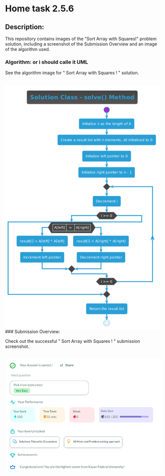 # Home task 2.5.6
## Description:
This repository contains images of the "Sort Array with Squares!" problem solution, including a screenshot of the Submission Overview and an image of the algorithm used.
### Algorithm: or i should calle it UML
<p alighn="left" > See the algorithm image for " Sort Array with Squares ! " solution. </p>
<br>
<img align="left" hight="500" src="https://github.com/ANGlTHUB/11-314a/blob/main/Home_task_2.5.6/uml.png" width="500" hight="500">

</div>
### Submission Overview:
<p alighn="right" > Check out the successful " Sort Array with Squares ! " submission screenshot.</p>
<br>
<img align="right" src="https://github.com/ANGlTHUB/11-314a/blob/main/Home_task_2.5.6/2024-03-06%2023-56-03.png" width="500">
